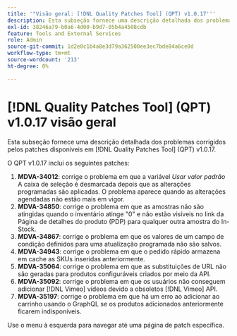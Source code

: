 ```yaml
---
title: '"Visão geral: [!DNL Quality Patches Tool] (QPT) v1.0.17'''
description: Esta subseção fornece uma descrição detalhada dos problemas corrigidos pelos patches disponíveis em [!DNL Quality Patches Tool] (QPT) v1.0.17.
exl-id: 38246a79-b0a6-4d00-b9d7-05b4a4508cdb
feature: Tools and External Services
role: Admin
source-git-commit: 1d2e0c1b4a8e3d79a362500ee3ec7bde84a6ce0d
workflow-type: tm+mt
source-wordcount: '213'
ht-degree: 0%

---
```


# [!DNL Quality Patches Tool] (QPT) v1.0.17 visão geral

Esta subseção fornece uma descrição detalhada dos problemas corrigidos pelos patches disponíveis em [!DNL Quality Patches Tool] (QPT) v1.0.17.

O QPT v1.0.17 inclui os seguintes patches:

1. **MDVA-34012**: corrige o problema em que a variável *Usar valor padrão* A caixa de seleção é desmarcada depois que as alterações programadas são aplicadas. O problema aparece quando as alterações agendadas não estão mais em vigor.
1. **MDVA-34850**: corrige o problema em que as amostras não são atingidas quando o inventário atinge &quot;0&quot; e não estão visíveis no link da Página de detalhes do produto (PDP) para qualquer outra amostra do In-Stock.
1. **MDVA-34867**: corrige o problema em que os valores de um campo de condição definidos para uma atualização programada não são salvos.
1. **MDVA-34943**: corrige o problema em que o pedido rápido armazena em cache as SKUs inseridas anteriormente.
1. **MDVA-35064**: corrige o problema em que as substituições de URL não são geradas para produtos configuráveis criados por meio da API.
1. **MDVA-35092**: corrige o problema em que os usuários não conseguem adicionar [!DNL Vimeo] vídeos devido a obsoletos [!DNL Vimeo] API.
1. **MDVA-35197**: corrige o problema em que há um erro ao adicionar ao carrinho usando o GraphQL se os produtos adicionados anteriormente ficarem indisponíveis.

Use o menu à esquerda para navegar até uma página de patch específica.
